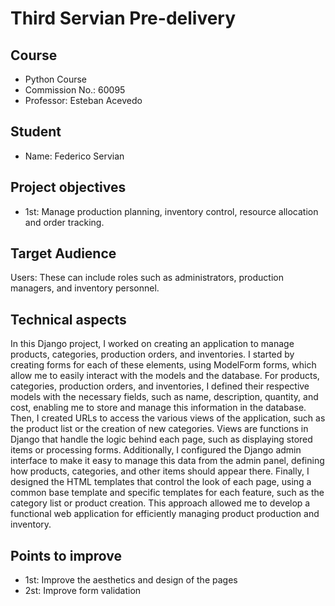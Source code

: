 # Third Servian Pre-delivery

## Course

- Python Course
- Commission No.: 60095
- Professor: Esteban Acevedo

## Student

- Name: Federico Servian

## Project objectives

- 1st: Manage production planning, inventory control, resource allocation and order tracking.

## Target Audience

Users: These can include roles such as administrators, production managers, and inventory personnel.

## Technical aspects

In this Django project, I worked on creating an application to manage products, categories, production orders, and inventories. I started by creating forms for each of these elements, using ModelForm forms, which allow me to easily interact with the models and the database. For products, categories, production orders, and inventories, I defined their respective models with the necessary fields, such as name, description, quantity, and cost, enabling me to store and manage this information in the database. Then, I created URLs to access the various views of the application, such as the product list or the creation of new categories. Views are functions in Django that handle the logic behind each page, such as displaying stored items or processing forms. Additionally, I configured the Django admin interface to make it easy to manage this data from the admin panel, defining how products, categories, and other items should appear there. Finally, I designed the HTML templates that control the look of each page, using a common base template and specific templates for each feature, such as the category list or product creation. This approach allowed me to develop a functional web application for efficiently managing product production and inventory.

## Points to improve

- 1st: Improve the aesthetics and design of the pages
- 2st: Improve form validation